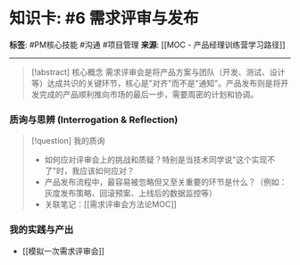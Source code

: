 # 知识卡: #6 需求评审与发布

**标签**: #PM核心技能 #沟通 #项目管理
**来源**: [[MOC - 产品经理训练营学习路径]]

---

> [!abstract] 核心概念
> 需求评审会是将产品方案与团队（开发、测试、设计等）达成共识的关键环节，核心是"对齐"而不是"通知"。产品发布则是将开发完成的产品顺利推向市场的最后一步，需要周密的计划和协调。

### 质询与思辨 (Interrogation & Reflection)
> [!question] 我的质询
> - 如何应对评审会上的挑战和质疑？特别是当技术同学说"这个实现不了"时，我应该如何应对？
> - 产品发布流程中，最容易被忽略但又至关重要的环节是什么？（例如：灰度发布策略、回滚预案、上线后的数据监控等）
> - 关联笔记：[[需求评审会方法论MOC]]

### 我的实践与产出
- [[模拟一次需求评审会]]
